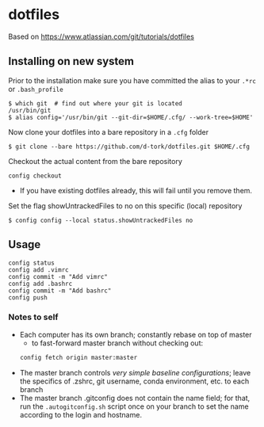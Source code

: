 # dotfiles
Based on https://www.atlassian.com/git/tutorials/dotfiles

## Installing on new system

Prior to the installation make sure you have committed the alias to your `.*rc` or `.bash_profile`

```
$ which git  # find out where your git is located
/usr/bin/git 
$ alias config='/usr/bin/git --git-dir=$HOME/.cfg/ --work-tree=$HOME'
```

Now clone your dotfiles into a bare repository in a `.cfg` folder

```
$ git clone --bare https://github.com/d-tork/dotfiles.git $HOME/.cfg
```

Checkout the actual content from the bare repository

```
config checkout
```

* If you have existing dotfiles already, this will fail until you remove them. 


Set the flag showUntrackedFiles to no on this specific (local) repository

```
$ config config --local status.showUntrackedFiles no
```

## Usage

```
config status
config add .vimrc
config commit -m "Add vimrc"
config add .bashrc
config commit -m "Add bashrc"
config push
```

### Notes to self
* Each computer has its own branch; constantly rebase on top of master
	- to fast-forward master branch without checking out:
	```bash
	config fetch origin master:master
	```
* The master branch controls _very simple baseline configurations_; leave the
specifics of .zshrc, git username, conda environment, etc. to each branch
* The master branch .gitconfig does not contain the name field; for that, run
the `.autogitconfig.sh` script once on your branch to set the name according
to the login and hostname. 
